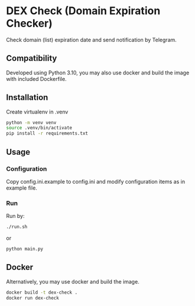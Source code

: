 # DEX Check (Domain Expiration Checker)

Check domain (list) expiration date and send notification by Telegram.
## Compatibility
Developed using Python 3.10, you may also use docker and build the image with included Dockerfile.
## Installation
Create virtualenv in .venv

```bash
python -m venv venv
source .venv/bin/activate
pip install -r requirements.txt
```
## Usage
### Configuration
Copy config.ini.example to config.ini and modify configuration items as in example file.
### Run
Run by:

```bash
./run.sh
```
or 
```bash
python main.py
```


## Docker
Alternatively, you may use docker and build the image.

```bash
docker build -t dex-check .
docker run dex-check
```
